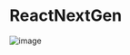 # ReactNextGen

![image](https://user-images.githubusercontent.com/4947562/130121121-c24ceb7a-9bb3-4fbe-85e3-de7b48cced1f.png)
